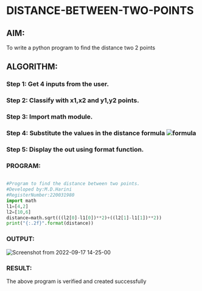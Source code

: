 # DISTANCE-BETWEEN-TWO-POINTS

## AIM:
To write a python program to find the distance two 2 points
## ALGORITHM:
### Step 1: Get 4 inputs from the user.
### Step 2: Classify with x1,x2 and y1,y2 points.
### Step 3: Import math module.
### Step 4: Substitute the values in the distance formula  ![formula](/formula.jpg)
### Step 5: Display the out using format function.
### PROGRAM:
```python

#Program to find the distance between two points.
#Developed by:M.D.Harini
#RegisterNumber:220031980
import math
l1=[4,2]
l2=[10,6]
distance=math.sqrt(((l2[0]-l1[0])**2)+((l2[1]-l1[1])**2))
print("{:.2f}".format(distance))
```

### OUTPUT:
![Screenshot from 2022-09-17 14-25-00](https://user-images.githubusercontent.com/113497680/190848929-ec460a94-2f1d-4691-8702-7245a8982441.png)



### RESULT:
The above program is verified and created successfully
